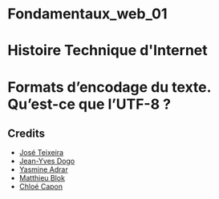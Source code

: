 # Fondamentaux_web_01

# Histoire Technique d'Internet 

# Formats d’encodage du texte. Qu’est-ce que l’UTF-8 ?

## Credits
* <a href="https://github.com/joetxa">José Teixeira</a>
* <a href="https://github.com/Jaydogo">Jean-Yves Dogo</a>
* <a href="https://github.com/YasmineAD">Yasmine Adrar</a>
* <a href="https://github.com/MatttBlok">Matthieu Blok</a>
* <a href="https://github.com/Chloecpn">Chloé Capon</a>


